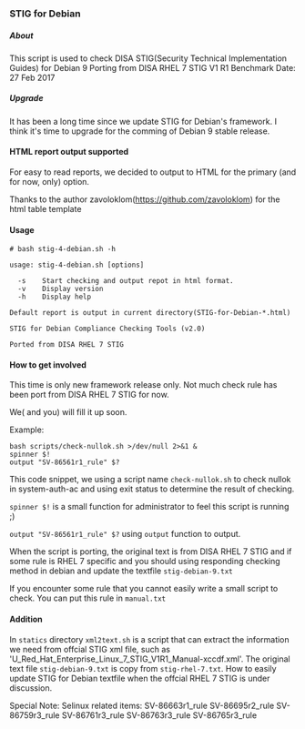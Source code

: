 ### STIG for Debian

##### About

This script is used to check DISA STIG(Security Technical Implementation Guides) for Debian 9
Porting from DISA RHEL 7 STIG V1 R1
Benchmark Date: 27 Feb 2017

##### Upgrade

It has been a long time since we update STIG for Debian's framework. I think it's time to upgrade for the comming of Debian 9 stable release.

#### HTML report output supported

For easy to read reports, we decided to output to HTML for the primary (and for now, only) option.


Thanks to the author zavoloklom(https://github.com/zavoloklom) for the html table template

#### Usage

```
# bash stig-4-debian.sh -h

usage: stig-4-debian.sh [options]

  -s    Start checking and output repot in html format.
  -v    Display version
  -h    Display help

Default report is output in current directory(STIG-for-Debian-*.html)

STIG for Debian Compliance Checking Tools (v2.0)

Ported from DISA RHEL 7 STIG

```


#### How to get involved

This time is only new framework release only. Not much check rule has been port from DISA RHEL 7 STIG for now.

We( and you) will fill it up soon.

Example:

```
bash scripts/check-nullok.sh >/dev/null 2>&1 &
spinner $!
output "SV-86561r1_rule" $?
```

This code snippet, we using a script name `check-nullok.sh` to check nullok in system-auth-ac and using exit status to determine the result of checking.

`spinner $!` is a small function for administrator to feel this script is running ;)

`output "SV-86561r1_rule" $?` using `output` function to output.

When the script is porting, the original text is from DISA RHEL 7 STIG and if some rule is RHEL 7 specific and you should using responding checking method in debian and update the textfile `stig-debian-9.txt`

If you encounter some rule that you cannot easily write a small script to check. You can put this rule in `manual.txt`


#### Addition

In `statics` directory `xml2text.sh` is a script that can extract the information we need from offcial STIG xml file, such as 'U_Red_Hat_Enterprise_Linux_7_STIG_V1R1_Manual-xccdf.xml'. The original text file `stig-debian-9.txt` is copy from `stig-rhel-7.txt`. How to easily update STIG for Debian textfile when the offcial RHEL 7 STIG is under discussion.

Special Note:
Selinux related items:
SV-86663r1_rule
SV-86695r2_rule
SV-86759r3_rule
SV-86761r3_rule
SV-86763r3_rule
SV-86765r3_rule

